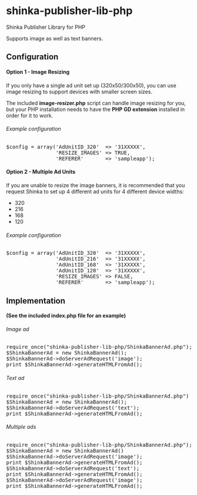 # shinka-publisher-lib-php
Shinka Publisher Library for PHP    
    
Supports image as well as text banners.

## Configuration

#### Option 1 - Image Resizing
####
If you only have a single ad unit set up (320x50/300x50), you can use image resizing to support devices with smaller screen sizes.

The included **image-resizer.php** script can handle image resizing for you, but your PHP installation needs to have the **PHP GD extension** installed in order for it to work.

###### Example configuration
<pre>
$config = array('AdUnitID_320'  => '31XXXXX',
                'RESIZE_IMAGES' => TRUE,
                'REFERER'       => 'sampleapp');
</pre> 

#### Option 2 - Multiple Ad Units
####

If you are unable to resize the image banners, it is recommended that you request Shinka to set up 4 different ad units for 4 different device widths:  

-  320
-  216
-  168
-  120

###### Example configuration
<pre>
$config = array('AdUnitID_320'  => '31XXXXX',
                'AdUnitID_216'  => '31XXXXX',
                'AdUnitID_168'  => '31XXXXX',
                'AdUnitID_120'  => '31XXXXX',
                'RESIZE_IMAGES' => FALSE,
                'REFERER'       => 'sampleapp');
</pre> 

## Implementation
#### (See the included index.php file for an example)
####

###### Image ad
<pre>
require_once("shinka-publisher-lib-php/ShinkaBannerAd.php");
$ShinkaBannerAd = new ShinkaBannerAd();    
$ShinkaBannerAd->doServerAdRequest('image');
print $ShinkaBannerAd->generateHTMLFromAd();
</pre>

###### Text ad
<pre>
require_once("shinka-publisher-lib-php/ShinkaBannerAd.php") 
$ShinkaBannerAd = new ShinkaBannerAd();  
$ShinkaBannerAd->doServerAdRequest('text');
print $ShinkaBannerAd->generateHTMLFromAd();
</pre>

###### Multiple ads
<pre>
require_once("shinka-publisher-lib-php/ShinkaBannerAd.php");
$ShinkaBannerAd = new ShinkaBannerAd()    
$ShinkaBannerAd->doServerAdRequest('image');
print $ShinkaBannerAd->generateHTMLFromAd();    
$ShinkaBannerAd->doServerAdRequest('text');
print $ShinkaBannerAd->generateHTMLFromAd();     
$ShinkaBannerAd->doServerAdRequest('image');
print $ShinkaBannerAd->generateHTMLFromAd();
</pre>
